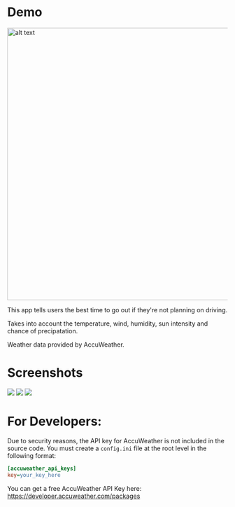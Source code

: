 # Demo
<img src="https://i.imgur.com/vXJWYF8.jpg" alt="alt text" width="850" height="622">

This app tells users the best time to go out if they're not planning on driving.

Takes into account the temperature, wind, humidity, sun intensity and chance of precipatation.

Weather data provided by AccuWeather.

# Screenshots
<img src="https://i.imgur.com/jQDNWcm.png">
<img src="https://i.imgur.com/aY9VqID.png">
<img src="https://i.imgur.com/XlNILFV.png">

# For Developers:
Due to security reasons, the API key for AccuWeather is not included in the source code. You must create a `config.ini` file at the root level in the following format:

```ini
[accuweather_api_keys]
key=your_key_here
```

You can get a free AccuWeather API Key here: https://developer.accuweather.com/packages
